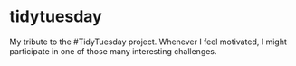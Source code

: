 # tidytuesday

My tribute to the #TidyTuesday project. Whenever I feel motivated, I might participate in one of those many interesting challenges.